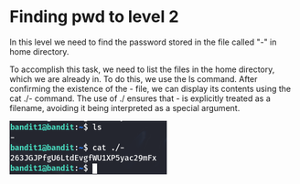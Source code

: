# Finding pwd to level 2
In this level we need to find the password stored in the file called "-" in home directory.

To accomplish this task, we need to list the files in the home directory, which we are already in. To do this, we use the ls command. After confirming the existence of the - file, we can display its contents using the cat ./- command.
The use of ./ ensures that - is explicitly treated as a filename, avoiding it being interpreted as a special argument.

![alt text](images/3.png)